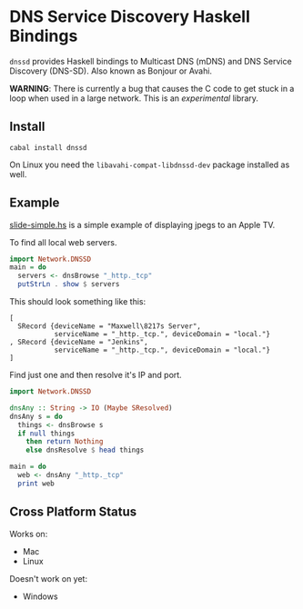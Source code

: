 # DNS Service Discovery Haskell Bindings

`dnssd` provides Haskell bindings to Multicast DNS (mDNS) and DNS
Service Discovery (DNS-SD). Also known as Bonjour or Avahi.

**WARNING**: There is currently a bug that causes the C code to get
stuck in a loop when used in a large network. This is an *experimental* library.

## Install

    cabal install dnssd

On Linux you need the `libavahi-compat-libdnssd-dev` package
installed as well.

## Example

[slide-simple.hs](https://github.com/maxpow4h/slideshow/blob/master/slide-simple.hs)
is a simple example of displaying jpegs to an Apple TV.

To find all local web servers.

```haskell
import Network.DNSSD
main = do
  servers <- dnsBrowse "_http._tcp"
  putStrLn . show $ servers
```

This should look something like this:

```
[
  SRecord {deviceName = "Maxwell\8217s Server",
           serviceName = "_http._tcp.", deviceDomain = "local."}
, SRecord {deviceName = "Jenkins",
           serviceName = "_http._tcp.", deviceDomain = "local."}
]
```

Find just one and then resolve it's IP and port.

```haskell
import Network.DNSSD

dnsAny :: String -> IO (Maybe SResolved)
dnsAny s = do
  things <- dnsBrowse s
  if null things
    then return Nothing
    else dnsResolve $ head things

main = do
  web <- dnsAny "_http._tcp"
  print web
```

## Cross Platform Status

Works on:

- Mac
- Linux

Doesn't work on yet:

- Windows

